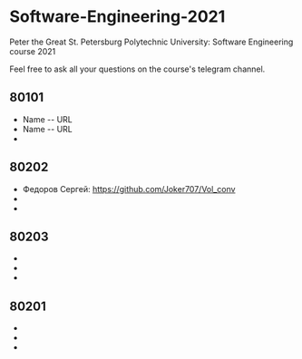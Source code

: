 # Software-Engineering-2021
Peter the Great St. Petersburg Polytechnic University: Software Engineering course 2021

Feel free to ask all your questions on the course's telegram channel.

## 80101

- Name -- URL
- Name -- URL
-

## 80202

- Федоров Сергей: https://github.com/Joker707/Vol_conv
-
-

## 80203

-
-
-

## 80201

-
-
-

